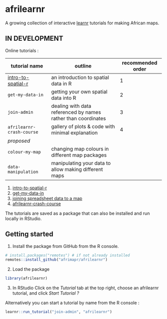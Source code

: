 
<!-- README.md is generated from README.Rmd. Please edit that file -->

<!-- used devtools::build_readme() to update the md -->

# afrilearnr

<!-- badges: start -->

<!-- badges: end -->

A growing collection of interactive
[learnr](https://rstudio.github.io/learnr/) tutorials for making African
maps.

## IN DEVELOPMENT

Online tutorials :

| tutorial name                                                            | outline                                                       | recommended order |
| ------------------------------------------------------------------------ | ------------------------------------------------------------- | ----------------- |
| [intro-to-spatial-r](https://andysouth.shinyapps.io/intro-to-spatial-r/) | an introduction to spatial data in R                          | 1                 |
| `get-my-data-in`                                                         | getting your own spatial data into R                          | 2                 |
| `join-admin`                                                             | dealing with data referenced by names rather than coordinates | 3                 |
| `afrilearnr-crash-course`                                                | gallery of plots & code with minimal explanation              | 4                 |
| *proposed*                                                               |                                                               |                   |
| `colour-my-map`                                                          | changing map colours in different map packages                |                   |
| `data-manipulation`                                                      | manipulating your data to allow making different maps         |                   |

1.  [intro-to-spatial-r](https://andysouth.shinyapps.io/intro-to-spatial-r/)
2.  [get-my-data-in](https://andysouth.shinyapps.io/get-my-data-in/)
3.  [joining spreadsheet data to a
    map](https://andysouth.shinyapps.io/join-admin/)
4.  [afrilearnr-crash-course](https://andysouth.shinyapps.io/afrilearnr-crash-course/)

The tutorials are saved as a package that can also be installed and run
locally in RStudio.

## Getting started

1.  Install the package from GitHub from the R console.

<!-- end list -->

``` r
# install.packages("remotes") # if not already installed
remotes::install_github("afrimapr/afrilearnr")
```

2.  Load the package

<!-- end list -->

``` r
library(afrilearnr)
```

3.  In RStudio Click on the *Tutorial* tab at the top right, choose an
    afrilearnr tutorial, and click *Start Tutorial ?*

Alternatively you can start a tutorial by name from the R console :

``` r
learnr::run_tutorial("join-admin", "afrilearnr")
```
